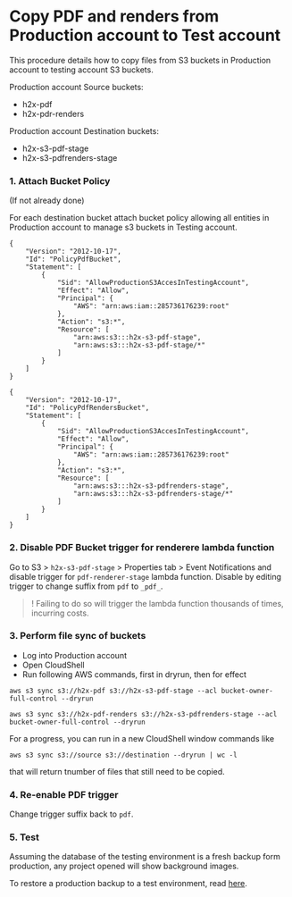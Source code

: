 # Copy PDF and renders from Production account to Test account

This procedure details how to copy files from S3 buckets in Production account to testing account S3 buckets.

Production account Source buckets:
* h2x-pdf
* h2x-pdr-renders  

Production account Destination buckets:
* h2x-s3-pdf-stage
* h2x-s3-pdfrenders-stage

### 1. Attach Bucket Policy
(If not already done)

For each destination bucket attach bucket policy allowing all entities in Production account to manage s3 buckets in Testing account.

```
{
    "Version": "2012-10-17",
    "Id": "PolicyPdfBucket",
    "Statement": [
        {
            "Sid": "AllowProductionS3AccesInTestingAccount",
            "Effect": "Allow",
            "Principal": {
                "AWS": "arn:aws:iam::285736176239:root"
            },
            "Action": "s3:*",
            "Resource": [
                "arn:aws:s3:::h2x-s3-pdf-stage",
                "arn:aws:s3:::h2x-s3-pdf-stage/*"
            ]
        }
    ]
}
```

```
{
    "Version": "2012-10-17",
    "Id": "PolicyPdfRendersBucket",
    "Statement": [
        {
            "Sid": "AllowProductionS3AccesInTestingAccount",
            "Effect": "Allow",
            "Principal": {
                "AWS": "arn:aws:iam::285736176239:root"
            },
            "Action": "s3:*",
            "Resource": [
                "arn:aws:s3:::h2x-s3-pdfrenders-stage",
                "arn:aws:s3:::h2x-s3-pdfrenders-stage/*"
            ]
        }
    ]
}
```

### 2. Disable PDF Bucket trigger for renderere lambda function
Go to S3 > `h2x-s3-pdf-stage` > Properties tab > Event Notifications and disable trigger for `pdf-renderer-stage` lambda function. Disable by editing trigger to change suffix from `pdf` to `_pdf_`.

> ! Failing to do so will trigger the lambda function thousands of times, incurring costs.

### 3. Perform file sync of buckets

* Log into Production account
* Open CloudShell
* Run following AWS commands, first in dryrun, then for effect

```
aws s3 sync s3://h2x-pdf s3://h2x-s3-pdf-stage --acl bucket-owner-full-control --dryrun
```

```
aws s3 sync s3://h2x-pdf-renders s3://h2x-s3-pdfrenders-stage --acl bucket-owner-full-control --dryrun
```

For a progress, you can run in a new CloudShell window commands like 
```
aws s3 sync s3://source s3://destination --dryrun | wc -l
```
that will return tnumber of files that still need to be copied.

### 4. Re-enable PDF trigger
Change trigger suffix back to `pdf`.

### 5. Test
Assuming the database of the testing environment is a fresh backup form production, any project opened will show background images.

To restore a production backup to a test environment, read [here](./restore-production-backup-to-a-test-environment.md).

